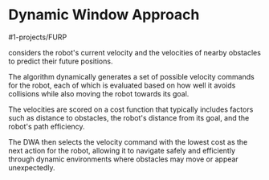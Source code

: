 # Dynamic Window Approach
#1-projects/FURP 

considers the robot's current velocity and the velocities of nearby obstacles to predict their future positions.

 The algorithm dynamically generates a set of possible velocity commands for the robot, each of which is evaluated based on how well it avoids collisions while also moving the robot towards its goal.

 The velocities are scored on a cost function that typically includes factors such as distance to obstacles, the robot's distance from its goal, and the robot's path efficiency.

 The DWA then selects the velocity command with the lowest cost as the next action for the robot, allowing it to navigate safely and efficiently through dynamic environments where obstacles may move or appear unexpectedly.